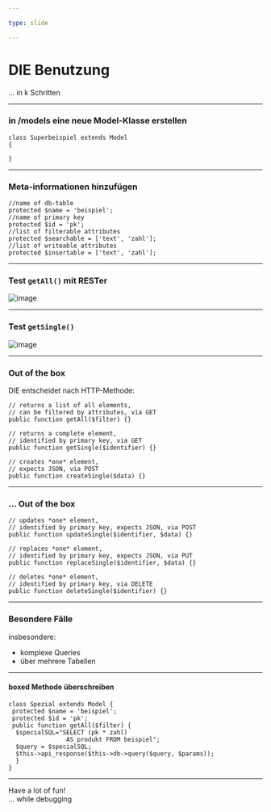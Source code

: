 ```yaml
---

type: slide

---
```


# DIE Benutzung

... in k Schritten

---

### in /models eine neue Model-Klasse erstellen

```php=
class Superbeispiel extends Model
{

}
```

---

### Meta-informationen hinzufügen

```php=
//name of db-table
protected $name = 'beispiel'; 
//name of primary key
protected $id = 'pk';
//list of filterable attributes
protected $searchable = ['text', 'zahl'];
//list of writeable attributes
protected $insertable = ['text', 'zahl'];
```

---

### Test ``getAll()`` mit RESTer

![image](https://hackmd.io/_uploads/rkoRo93NT.png)

----

### Test ``getSingle()``

![image](https://hackmd.io/_uploads/S1BiAc2Np.png)

---

### Out of the box

DIE entscheidet nach HTTP-Methode:

```php=
// returns a list of all elements, 
// can be filtered by attributes, via GET
public function getAll($filter) {}

// returns a complete element, 
// identified by primary key, via GET
public function getSingle($identifier) {}

// creates *one* element, 
// expects JSON, via POST
public function createSingle($data) {}
```

----

### ... Out of the box

```php=
// updates *one* element, 
// identified by primary key, expects JSON, via POST
public function updateSingle($identifier, $data) {}

// replaces *one* element, 
// identified by primary key, expects JSON, via PUT
public function replaceSingle($identifier, $data) {}

// deletes *one* element, 
// identified by primary key, via DELETE
public function deleteSingle($identifier) {}
```

---

### Besondere Fälle

insbesondere:

- komplexe Queries
- über mehrere Tabellen

----

#### boxed Methode überschreiben

```php=
class Spezial extends Model {
 protected $name = 'beispiel';
 protected $id = 'pk';
 public function getAll($filter) {
  $specialSQL="SELECT (pk * zahl) 
                AS produkt FROM beispiel";
  $query = $specialSQL;
  $this->api_response($this->db->query($query, $params));
  }
}
```

---

<div class=r-fit-text>Have a lot of fun!</div>

<div class=small>... while debugging</div>